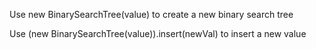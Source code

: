 Use new BinarySearchTree(value) to create a new binary search tree

Use (new BinarySearchTree(value)).insert(newVal) to insert a new value
